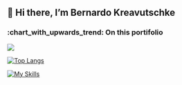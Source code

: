 <h2>👋 Hi there, I’m Bernardo Kreavutschke</h2>

<h3>:chart_with_upwards_trend: On this portifolio</h3>

![](https://github-readme-stats.vercel.app/api/top-langs/?username=Berkra07&theme=synthwave&show_icons=true&hide_border=true&layout=compact)

[![Top Langs](https://github-readme-stats.vercel.app/api?username=saifurrahman1193&theme=algolia&show_icons=true)]([https://github.com/saifurrahman1193](https://github.com/Berkra07/Berkra07))

[![My Skills](https://skillicons.dev/icons?i=js,html,css,java)](https://skillicons.dev)
